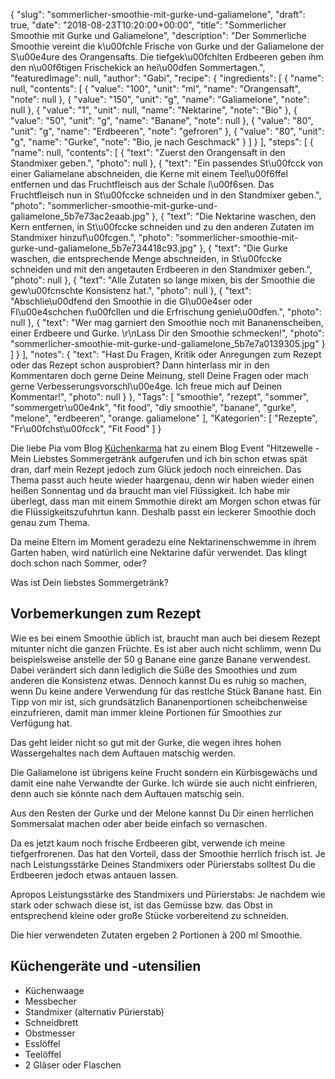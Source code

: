 {
    "slug": "sommerlicher-smoothie-mit-gurke-und-galiamelone",
    "draft": true,
    "date": "2018-08-23T10:20:00+00:00",
    "title": "Sommerlicher Smoothie mit Gurke und Galiamelone",
    "description": "Der Sommerliche Smoothie vereint die k\u00fchle Frische von Gurke und der Galiamelone der S\u00e4ure des Orangensafts. Die tiefgek\u00fchlten Erdbeeren geben ihm den n\u00f6tigen Frischekick an hei\u00dfen Sommertagen.",
    "featuredImage": null,
    "author": "Gabi",
    "recipe": {
        "ingredients": [
            {
                "name": null,
                "contents": [
                    {
                        "value": "100",
                        "unit": "ml",
                        "name": "Orangensaft",
                        "note": null
                    },
                    {
                        "value": "150",
                        "unit": "g",
                        "name": "Galiamelone",
                        "note": null
                    },
                    {
                        "value": "1",
                        "unit": null,
                        "name": "Nektarine",
                        "note": "Bio"
                    },
                    {
                        "value": "50",
                        "unit": "g",
                        "name": "Banane",
                        "note": null
                    },
                    {
                        "value": "80",
                        "unit": "g",
                        "name": "Erdbeeren",
                        "note": "gefroren"
                    },
                    {
                        "value": "80",
                        "unit": "g",
                        "name": "Gurke",
                        "note": "Bio, je nach Geschmack"
                    }
                ]
            }
        ],
        "steps": [
            {
                "name": null,
                "contents": [
                    {
                        "text": "Zuerst den Orangensaft in den Standmixer geben.",
                        "photo": null
                    },
                    {
                        "text": "Ein passendes St\u00fcck von einer Galiamelane abschneiden, die Kerne mit einem Teel\u00f6ffel entfernen und das Fruchtfleisch aus der Schale l\u00f6sen. Das Fruchtfleisch nun in St\u00fccke schneiden und in den Standmixer geben.",
                        "photo": "sommerlicher-smoothie-mit-gurke-und-galiamelone_5b7e73ac2eaab.jpg"
                    },
                    {
                        "text": "Die Nektarine waschen, den Kern entfernen, in St\u00fccke schneiden und zu den anderen Zutaten im Standmixer hinzuf\u00fcgen.",
                        "photo": "sommerlicher-smoothie-mit-gurke-und-galiamelone_5b7e734418c93.jpg"
                    },
                    {
                        "text": "Die Gurke waschen, die entsprechende Menge abschneiden, in St\u00fccke schneiden und mit den angetauten Erdbeeren in den Standmixer geben.",
                        "photo": null
                    },
                    {
                        "text": "Alle Zutaten so lange mixen, bis der Smoothie die gew\u00fcnschte Konsistenz hat.",
                        "photo": null
                    },
                    {
                        "text": "Abschlie\u00dfend den Smoothie in die Gl\u00e4ser oder Fl\u00e4schchen f\u00fcllen und die Erfrischung genie\u00dfen.",
                        "photo": null
                    },
                    {
                        "text": "Wer mag garniert den Smoothie noch mit Bananenscheiben, einer Erdbeere und Gurke. \r\nLass Dir den Smoothie schmecken!",
                        "photo": "sommerlicher-smoothie-mit-gurke-und-galiamelone_5b7e7a0139305.jpg"
                    }
                ]
            }
        ],
        "notes": {
            "text": "Hast Du Fragen, Kritik oder Anregungen zum Rezept oder das Rezept schon ausprobiert? Dann hinterlass mir in den Kommentaren doch gerne Deine Meinung, stell Deine Fragen oder mach gerne Verbesserungsvorschl\u00e4ge. Ich freue mich auf Deinen Kommentar!",
            "photo": null
        }
    },
    "Tags": [
        "smoothie",
        "rezept",
        "sommer",
        "sommergetr\u00e4nk",
        "fit food",
        "diy smoothie",
        "banane",
        "gurke",
        "melone",
        "erdbeeren",
        "orange. galiamelone"
    ],
    "Kategorien": [
        "Rezepte",
        "Fr\u00fchst\u00fcck",
        "Fit Food"
    ]
}

Die liebe Pia vom Blog  [Küchenkarma](https://www.kuechenkarma.de/ "Küchenkarma") hat zu einem Blog Event "Hitzewelle - Mein Liebstes Sommergetränk aufgerufen und ich bin schon etwas spät dran, darf mein Rezept jedoch zum Glück jedoch noch einreichen. Das Thema passt auch heute wieder haargenau, denn wir haben wieder einen heißen Sonnentag und da braucht man viel Flüssigkeit. Ich habe mir überlegt, dass man mit einem Smmothie direkt am Morgen schon etwas für die Flüssigkeitszufuhrtun kann. Deshalb passt ein leckerer Smoothie doch genau zum Thema. 

Da meine Eltern im Moment geradezu eine Nektarinenschwemme in ihrem Garten haben, wird natürlich eine Nektarine dafür verwendet. Das klingt doch schon nach Sommer, oder?

Was ist Dein liebstes Sommergetränk?

## Vorbemerkungen zum Rezept

Wie es bei einem Smoothie üblich ist, braucht man auch bei diesem Rezept mitunter nicht die ganzen Früchte. Es ist aber auch nicht schlimm, wenn Du beispielsweise anstelle der 50 g Banane eine ganze Banane verwendest. Dabei verändert sich dann lediglich die Süße des Smoothies und zum anderen die Konsistenz etwas. Dennoch kannst Du es ruhig so machen, wenn Du keine andere Verwendung für das restlche Stück Banane hast. Ein Tipp von mir ist, sich grundsätzlich Bananenportionen scheibchenweise einzufrieren, damit man immer kleine Portionen für Smoothies zur Verfügung hat.

Das geht leider nicht so gut mit der Gurke, die wegen ihres hohen Wassergehaltes nach dem Auftauen matschig werden.

Die Galiamelone ist übrigens keine Frucht sondern ein Kürbisgewächs und damit eine nahe Verwandte  der Gurke. Ich würde sie auch nicht einfrieren, denn auch sie könnte nach dem Auftauen matschig sein.

Aus den Resten der Gurke und der Melone kannst Du Dir einen herrlichen Sommersalat machen oder aber beide einfach so vernaschen.

Da es jetzt kaum noch frische Erdbeeren gibt,  verwende ich meine tiefgerfrorenen. Das hat den Vorteil, dass der Smoothie herrlich frisch ist. Je nach Leistungsstärke Deines Standmixers oder Pürierstabs solltest Du die Erdbeeren jedoch etwas antauen lassen.

Apropos Leistungsstärke des Standmixers und Pürierstabs: Je nachdem wie stark oder schwach diese ist, ist das Gemüsse bzw. das Obst in entsprechend kleine oder große Stücke vorbereitend zu schneiden.

Die hier verwendeten Zutaten ergeben 2 Portionen à 200 ml Smoothie.

## Küchengeräte und -utensilien
- Küchenwaage
- Messbecher
- Standmixer (alternativ Pürierstab)
- Schneidbrett
- Obstmesser
- Esslöffel
- Teelöffel
- 2 Gläser oder Flaschen